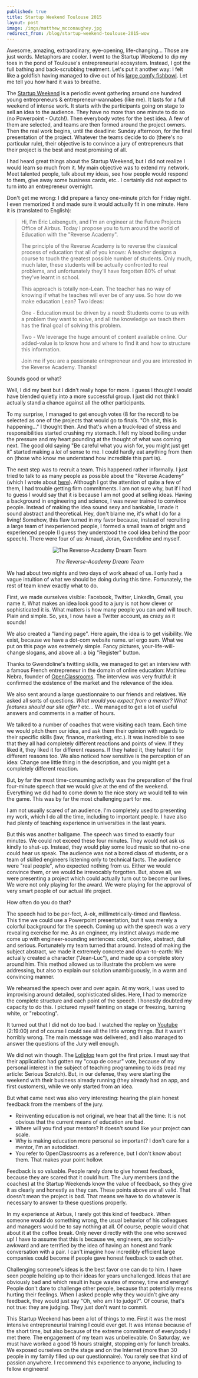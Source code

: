 ```yaml
---
published: true
title: Startup Weekend Toulouse 2015
layout: post
image: /imgs/matthew_mcconaughey.jpg
redirect_from: /blog/startup-weekend-toulouse-2015-wow
---
```

Awesome, amazing, extraordinary, eye-opening, life-changing... Those are just words. Metaphors are cooler. I went to the Startup Weekend to dip my toes in the pond of Toulouse's entrepreneurial ecosystem. Instead, I got the full bathing and back-scrubbing treatment. Let's put it another way: I felt like a goldfish having managed to dive out of his [large comfy fishbowl](http://www.airbus.com/). Let me tell you how hard it was to breathe.

The [Startup Weekend](http://startupweekend.org/) is a periodic event gathering around one hundred young entrepreneurs & entrepreneur-wannabes (like me). It lasts for a full weekend of intense work. It starts with the participants going on stage to sell an idea to the audience. They have no more than one minute to do so (no Powerpoint - Outch!). Then everybody votes for the best idea. A few of them are selected, and teams are then formed around the project owners. Then the real work begins, until the deadline: Sunday afternoon, for the final presentation of the project. Whatever the teams decide to do (there's no particular rule), their objective is to convince a jury of entrepreneurs that their project is the best and most promising of all.

I had heard great things about the Startup Weekend, but I did not realize I would learn so much from it. My main objective was to extend my network. Meet talented people, talk about my ideas, see how people would respond to them, give away some business cards, etc.. I certainly did not expect to turn into an entrepreneur overnight.

Don't get me wrong: I did prepare a fancy one-minute pitch for Friday night. I even memorized it and made sure it would actually fit in one minute. Here it is (translated to English):

>Hi, I'm Eric Leibenguth, and I'm an engineer at the Future Projects Office of Airbus.
Today I propose you to turn around the world of Education with the "Reverse Academy".
>
>The principle of the Reverse Academy is to reverse the classical process of education that all of you knows: A teacher designs a course to touch the greatest possible number of students. Only much, much later, these students will be actually confronted to real problems, and unfortunately they'll have forgotten 80% of what they've learnt in school.
>
>This approach is totally non-Lean. The teacher has no way of knowing if what he teaches will ever be of any use. So how do we make education Lean? Two ideas:
>
>One - Education must be driven by a need: Students come to us with a problem they want to solve, and all the knowledge we teach them has the final goal of solving this problem.
>
>Two - We leverage the huge amount of content available online. Our added-value is to know how and where to find it and how to structure this information.
>
>Join me if you are a passionate entrepreneur and you are interested in the Reverse Academy. Thanks!

Sounds good or what?

Well, I did my best but I didn't really hope for more. I guess I thought I would have blended quietly into a more successful group. I just did not think I actually stand a chance against all the other participants.

To my surprise, I managed to get enough votes (8 for the record) to be selected as one of the projects that would go to finals. "Oh shit, this is happening..." I thought then. And that's when a truck-load of stress and responsibilities started crushing my stomach. I felt my blood boiling under the pressure and my heart pounding at the thought of what was coming next. The good old saying "Be careful what you wish for, you might just get it" started making a *lot* of sense to me. I could hardly eat anything from then on (those who know me understand how incredible this part is).

The next step was to recruit a team. This happened rather informally. I just tried to talk to as many people as possible about the "Reverse Academy" (which I wrote about [here](https://ericleib.github.io/2014/12/15/reverse-academy-reinventing-traditional-education.html)). Although I got the attention of quite a few of them, I had trouble getting firm commitments. I am not sure why, but if I had to guess I would say that it is because I am not good at selling ideas. Having a background in engineering and science, I was never trained to convince people. Instead of making the idea sound sexy and bankable, I made it sound abstract and theoretical. Hey, don't blame me, it's what I do for a living! Somehow, this flaw turned in my favor because, instead of recruiting a large team of inexperienced people, I formed a small team of bright and experienced people (I guess they understood the cool idea behind the poor speech). There were four of us: Arnaud, Joran, Gwendoline and myself.

<div style="text-align:center;">
<img src="/imgs/RA_team.jpg" alt="The Reverse-Academy Dream Team" style="width: auto;max-width: 100%;">
<p><i>The Reverse-Academy Dream Team</i></p>
</div>

We had about two nights and two days of work ahead of us. I only had a vague intuition of what we should be doing during this time. Fortunately, the rest of team knew exactly what to do.

First, we made ourselves visible: Facebook, Twitter, LinkedIn, Gmail, you name it. What makes an idea look good to a jury is not how clever or sophisticated it is. What matters is how many people you can and will touch. Plain and simple. So, yes, I now have a Twitter account, as crazy as it sounds!

We also created a "landing page". Here again, the idea is to get visibility. We exist, because we have a dot-com website name. url ergo sum. What we put on this page was extremely simple. Fancy pictures, your-life-will-change slogans, and above all: a big "Register" button.

Thanks to Gwendoline's twitting skills, we managed to get an interview with a famous French entrepreneur in the domain of online education: Mathieu Nebra, founder of [OpenClassrooms](http://openclassrooms.com/). The interview was very fruitful: it confirmed the existence of the market and the relevance of the idea.

We also sent around a large questionnaire to our friends and relatives. We asked all sorts of questions. *What would you expect from a mentor? What features should our site offer?* etc... We managed to get a lot of useful answers and comments in a matter of hours.

We talked to a number of coaches that were visiting each team. Each time we would pitch them our idea, and ask them their opinion with regards to their specific skills (law, finance, marketing, etc.). It was incredible to see that they all had completely different reactions and points of view. If they liked it, they liked it for different reasons. If they hated it, they hated it for different reasons too. We also noticed how sensitive is the perception of an idea: Change one little thing in the description, and you might get a completely different reaction.

But, by far the most time-consuming activity was the preparation of the final four-minute speech that we would give at the end of the weekend. Everything we did had to come down to the nice story we would tell to win the game. This was by far the most challenging part for me.

I am not usually scared of an audience. I'm completely used to presenting my work, which I do all the time, including to important people. I have also had plenty of teaching experience in universities in the last years.

But this was another ballgame. The speech was timed to exactly four minutes. We could not exceed these four minutes. They would not ask us kindly to shut-up. Instead, they would play some loud music so that no-one could hear us speak. The audience was not a bored class of students, or a team of skilled engineers listening only to technical facts. The audience were "real people", who expected nothing from us. Either we would convince them, or we would be irrevocably forgotten. But, above all, we were presenting a project which could actually turn out to become our lives. We were not only playing for the award. We were playing for the approval of very smart people of our actual life project.

How often do you do that?

The speech had to be per-fect, A-ok, millimetrically-timed and flawless. This time we could use a Powerpoint presentation, but it was merely a colorful background for the speech. Coming up with the speech was a very revealing exercise for me. As an engineer, my instinct always made me come up with engineer-sounding sentences: cold, complex, abstract, dull and serious. Fortunately my team turned that around. Instead of making the subject abstract, we made it extremely concrete and down-to-earth: We actually created a character ("Jean-Luc"), and made up a complete story around him. This method allowed us to illustrate the problem we were addressing, but also to explain our solution unambiguously, in a warm and convincing manner.

We rehearsed the speech over and over again. At my work, I was used to improvising around detailed, sophisticated slides. Here, I had to memorize the complete structure  and each point of the speech. I honestly doubted my capacity to do this. I pictured myself fainting on stage or freezing, turning white, or "rebooting".

It turned out that I did not do too bad. I watched the replay on [Youtube](https://www.youtube.com/watch?v=Pvmdb3KlxUg&noredirect=1#t=8345) (2:19:00) and of course I could see all the little wrong things. But it wasn't horribly wrong. The main message was delivered, and I also managed to answer the questions of the Jury well enough.

We did not win though. The [Loliplop](http://www.loliplop.com/) team got the first prize. I must say that their application had gotten my "coup de coeur" vote, because of my personal interest in the subject of teaching programming to kids (read my article: Serious Scratch). But, in our defense, they were starting the weekend with their business already running (they already had an app, and first customers), while we only started from an idea.

But what came next was also very interesting: hearing the plain honest feedback from the members of the jury.

- Reinventing education is not original, we hear that all the time: It is not obvious that the current means of education are bad.
- Where will you find your mentors? It doesn't sound like your project can scale.
- Why is making education more personal so important? I don't care for a mentor, I'm an autodidact.
- You refer to OpenClassrooms as a reference, but I don't know about them. That makes your point hollow.

Feedback is so valuable. People rarely dare to give honest feedback, because they are scared that it could hurt. The Jury members (and the coaches) at the Startup Weekends know the value of feedback, so they give it as clearly and honestly as they can. These points above are all valid. That doesn't mean the project is bad. That means we have to do whatever is necessary to answer to these questions properly.

In my experience at Airbus, I rarely got this kind of feedback. When someone would do something wrong, the usual behavior of his colleagues and managers would be to say nothing at all. Of course, people would chat about it at the coffee break. Only never directly with the one who screwed up! I have to assume that this is because we, engineers, are socially-awkward and are terrified by the idea of having an honest and frank conversation with a pair. I can't imagine how incredibly efficient large companies could become if people gave honest feedback to each other.

Challenging someone's ideas is the best favor one can do to him. I have seen people holding up to their ideas for years unchallenged. Ideas that are obviously bad and which result in huge wastes of money, time and energy! People don't dare to challenge other people, because that potentially means hurting their feelings. When I asked people why they wouldn't give any feedback, they would just say "Oh, who am I to judge?". Of course, that's not true: they are judging. They just don't want to commit.

This Startup Weekend has been a lot of things to me. First it was the most intensive entrepreneurial training I could ever get. It was intense because of the short time, but also because of the extreme commitment of everybody I met there. The engagement of my team was unbelievable. On Saturday, we must have worked a good 16 hours straight, stopping only for lunch breaks. We exposed ourselves on the stage and on the Internet (more than 30 people in my family filled up our questionnaire). You rarely see that kind of passion anywhere. I recommend this experience to anyone, including to fellow engineers!
